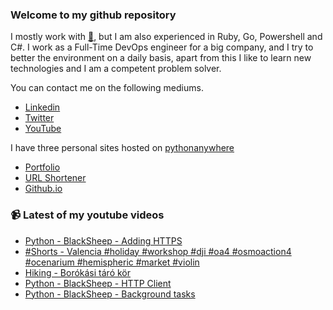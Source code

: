 ### Welcome to my github repository

I mostly work with [:snake:](https://www.python.org/), but I am also experienced in Ruby, Go, Powershell and C#. I work as a Full-Time DevOps engineer for a big company, and I try to better the environment on a daily basis, apart from this I like to learn new technologies and I am a competent problem solver.

You can contact me on the following mediums.
- [Linkedin](https://www.linkedin.com/in/r3ap3rpy)
- [Twitter](https://twitter.com/r3ap3rpy)
- [YouTube](https://www.youtube.com/channel/UC1qkMXH8d2I9DDAtBSeEHqg)

I have three personal sites hosted on [pythonanywhere](https://www.pythonanywhere.com/)
- [Portfolio](http://r3ap3rpy.pythonanywhere.com/)
- [URL Shortener](http://shortenpy.pythonanywhere.com/)
- [Github.io](https://r3ap3rpy.github.io/)

### :video_camera: Latest of my youtube videos
<!-- YOUTUBE:START -->
- [Python - BlackSheep - Adding HTTPS](https://www.youtube.com/watch?v=9irwY5coev0)
- [#Shorts - Valencia #holiday #workshop #dji #oa4 #osmoaction4 #ocenarium #hemispheric #market #violin](https://www.youtube.com/watch?v=f7R5W0NkyiE)
- [Hiking - Borókási táró kör](https://www.youtube.com/watch?v=PAwqXCflyrA)
- [Python - BlackSheep - HTTP Client](https://www.youtube.com/watch?v=aKR3pJlCfIc)
- [Python - BlackSheep - Background tasks](https://www.youtube.com/watch?v=u4FVi1WsqmQ)
<!-- YOUTUBE:END -->

